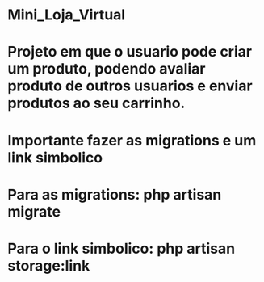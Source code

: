 # Mini_Loja_Virtual

# Projeto em que o usuario pode criar um produto, podendo avaliar produto de outros usuarios e enviar produtos ao seu carrinho.

# Importante fazer as migrations e um link simbolico

# Para as migrations: php artisan migrate
# Para o link simbolico: php artisan storage:link

 
